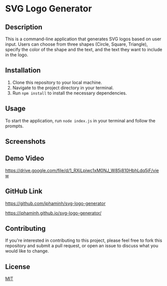# SVG Logo Generator

## Description

This is a command-line application that generates SVG logos based on user input. Users can choose from three shapes (Circle, Square, Triangle), specify the color of the shape and the text, and the text they want to include in the logo.

## Installation

1. Clone this repository to your local machine.
2. Navigate to the project directory in your terminal.
3. Run `npm install` to install the necessary dependencies.

## Usage

To start the application, run `node index.js` in your terminal and follow the prompts.

## Screenshots



## Demo Video

https://drive.google.com/file/d/1_RXiLpiwc1xM0NJ_W85j810HbhLdq5jF/view

## GitHub Link 

https://github.com/iphaminh/svg-logo-generator

https://iphaminh.github.io/svg-logo-generator/

## Contributing

If you're interested in contributing to this project, please feel free to fork this repository and submit a pull request, or open an issue to discuss what you would like to change.

## License

[MIT](https://choosealicense.com/licenses/mit/)

